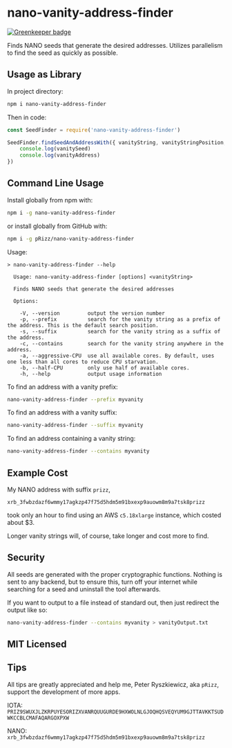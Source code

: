 # nano-vanity-address-finder

[![Greenkeeper badge](https://badges.greenkeeper.io/pRizz/nano-vanity-address-finder.svg)](https://greenkeeper.io/)

Finds NANO seeds that generate the desired addresses. Utilizes parallelism to find the seed as quickly as possible.

## Usage as Library

In project directory:
```bash
npm i nano-vanity-address-finder
```
Then in code:
```javascript
const SeedFinder = require('nano-vanity-address-finder')

SeedFinder.findSeedAndAddressWith({ vanityString, vanityStringPosition, cpuCount }).then(({ vanitySeed, vanityAddress }) => {
    console.log(vanitySeed)
    console.log(vanityAddress)
})
```

## Command Line Usage

Install globally from npm with:
```bash
npm i -g nano-vanity-address-finder
```

or install globally from GitHub with:
```bash
npm i -g pRizz/nano-vanity-address-finder
```

Usage:
```
> nano-vanity-address-finder --help

  Usage: nano-vanity-address-finder [options] <vanityString>

  Finds NANO seeds that generate the desired addresses

  Options:

    -V, --version         output the version number
    -p, --prefix          search for the vanity string as a prefix of the address. This is the default search position.
    -s, --suffix          search for the vanity string as a suffix of the address.
    -c, --contains        search for the vanity string anywhere in the address.
    -a, --aggressive-CPU  use all available cores. By default, uses one less than all cores to reduce CPU starvation.
    -b, --half-CPU        only use half of available cores.
    -h, --help            output usage information

```

To find an address with a vanity prefix:
```bash
nano-vanity-address-finder --prefix myvanity
```
To find an address with a vanity suffix:
```bash
nano-vanity-address-finder --suffix myvanity
```
To find an address containing a vanity string:
```bash
nano-vanity-address-finder --contains myvanity
```

## Example Cost

My NANO address with suffix `prizz`,
```
xrb_3fwbzdazf6wmmy17agkzp47f75d5hdm5m91bxexp9auowm8m9a7tsk8prizz
```
took only an hour to find using an AWS `c5.18xlarge` instance, which costed about $3.

Longer vanity strings will, of course, take longer and cost more to find.

## Security

All seeds are generated with the proper cryptographic functions. Nothing is sent to any backend, but to ensure this, turn off your internet while searching for a seed and uninstall the tool afterwards.

If you want to output to a file instead of standard out, then just redirect the output like so:
```bash
nano-vanity-address-finder --contains myvanity > vanityOutput.txt
```

## MIT Licensed

## Tips
All tips are greatly appreciated and help me, Peter Ryszkiewicz, aka `pRizz`, support the development of more apps.

IOTA: `PRIZ9SWUXJLZKRPUYESORIZXVANRQUUGURDE9HXWOLNLGJOQHQSVEQYUM9GJTTAVKKTSUDWKCCBLCMAFAQARGOXPXW`

NANO: `xrb_3fwbzdazf6wmmy17agkzp47f75d5hdm5m91bxexp9auowm8m9a7tsk8prizz`
